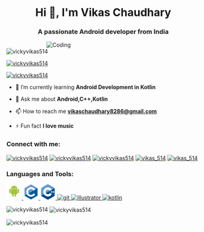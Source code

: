 
<h1 align="center">Hi 👋, I'm Vikas Chaudhary</h1>
<h3 align="center">A passionate Android developer from India</h3>
<img align="right" alt="Coding" width="400" src="https://camo.githubusercontent.com/cae12fddd9d6982901d82580bdf321d81fb299141098ca1c2d4891870827bf17/68747470733a2f2f6d69726f2e6d656469756d2e636f6d2f6d61782f313336302f302a37513379765349765f7430696f4a2d5a2e676966"

<p align="left"> <img src="https://komarev.com/ghpvc/?username=vickyvikas514&label=Profile%20views&color=0e75b6&style=flat" alt="vickyvikas514" /> </p>

<p align="left"> <a href="https://github.com/ryo-ma/github-profile-trophy"><img src="https://github-profile-trophy.vercel.app/?username=vickyvikas514" alt="vickyvikas514" /></a> </p>

<p align="left"> <a href="https://twitter.com/vickyvikas514" target="blank"><img src="https://img.shields.io/twitter/follow/vickyvikas514?logo=twitter&style=for-the-badge" alt="vickyvikas514" /></a> </p>

- 🌱 I’m currently learning **Android Development in Kotlin**

- 💬 Ask me about **Android,C++,Kotlin**

- 📫 How to reach me **vikaschaudhary8286@gmail.com**

- ⚡ Fun fact **I love music**

<h3 align="left">Connect with me:</h3>
<p align="left">
<a href="https://twitter.com/vickyvikas514" target="blank"><img align="center" src="https://raw.githubusercontent.com/rahuldkjain/github-profile-readme-generator/master/src/images/icons/Social/twitter.svg" alt="vickyvikas514" height="30" width="40" /></a>
<a href="https://linkedin.com/in/vickyvikas514" target="blank"><img align="center" src="https://raw.githubusercontent.com/rahuldkjain/github-profile-readme-generator/master/src/images/icons/Social/linked-in-alt.svg" alt="vickyvikas514" height="30" width="40" /></a>
<a href="https://instagram.com/vickyvikas514" target="blank"><img align="center" src="https://raw.githubusercontent.com/rahuldkjain/github-profile-readme-generator/master/src/images/icons/Social/instagram.svg" alt="vickyvikas514" height="30" width="40" /></a>
<a href="https://www.codechef.com/users/vikas_514" target="blank"><img align="center" src="https://cdn.jsdelivr.net/npm/simple-icons@3.1.0/icons/codechef.svg" alt="vikas_514" height="30" width="40" /></a>
<a href="https://codeforces.com/profile/vikas_514" target="blank"><img align="center" src="https://raw.githubusercontent.com/rahuldkjain/github-profile-readme-generator/master/src/images/icons/Social/codeforces.svg" alt="vikas_514" height="30" width="40" /></a>
</p>

<h3 align="left">Languages and Tools:</h3>
<p align="left"> <a href="https://developer.android.com" target="_blank" rel="noreferrer"> <img src="https://raw.githubusercontent.com/devicons/devicon/master/icons/android/android-original-wordmark.svg" alt="android" width="40" height="40"/> </a> <a href="https://www.cprogramming.com/" target="_blank" rel="noreferrer"> <img src="https://raw.githubusercontent.com/devicons/devicon/master/icons/c/c-original.svg" alt="c" width="40" height="40"/> </a> <a href="https://www.w3schools.com/cpp/" target="_blank" rel="noreferrer"> <img src="https://raw.githubusercontent.com/devicons/devicon/master/icons/cplusplus/cplusplus-original.svg" alt="cplusplus" width="40" height="40"/> </a> <a href="https://git-scm.com/" target="_blank" rel="noreferrer"> <img src="https://www.vectorlogo.zone/logos/git-scm/git-scm-icon.svg" alt="git" width="40" height="40"/> </a> <a href="https://www.adobe.com/in/products/illustrator.html" target="_blank" rel="noreferrer"> <img src="https://www.vectorlogo.zone/logos/adobe_illustrator/adobe_illustrator-icon.svg" alt="illustrator" width="40" height="40"/> </a> <a href="https://kotlinlang.org" target="_blank" rel="noreferrer"> <img src="https://www.vectorlogo.zone/logos/kotlinlang/kotlinlang-icon.svg" alt="kotlin" width="40" height="40"/> </a> </p>

<p><img align="left" src="https://github-readme-stats.vercel.app/api/top-langs?username=vickyvikas514&show_icons=true&locale=en&layout=compact" alt="vickyvikas514" /></p>

<p>&nbsp;<img align="center" src="https://github-readme-stats.vercel.app/api?username=vickyvikas514&show_icons=true&locale=en" alt="vickyvikas514" /></p>

<p><img align="center" src="https://github-readme-streak-stats.herokuapp.com/?user=vickyvikas514&" alt="vickyvikas514" /></p>
